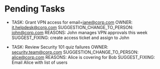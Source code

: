 # Pending Tasks
- TASK: Grant VPN access for email=jane@corp.com
  OWNER: it.helpdesk@corp.com
  SUGGESTION_CHANGE_TO_PERSON: john@corp.com
  REASONS: John manages VPN approvals this week
  SUGGEST_FIXING: create access ticket and assign to John

- TASK: Review Security 101 quiz failures
  OWNER: security.team@corp.com
  SUGGESTION_CHANGE_TO_PERSON: alice@corp.com
  REASONS: Alice is covering for Bob
  SUGGEST_FIXING: Email Alice with list of users